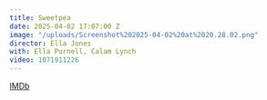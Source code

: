 ```yaml
---
title: Sweetpea
date: 2025-04-02 17:07:00 Z
image: "/uploads/Screenshot%202025-04-02%20at%2020.28.02.png"
director: Ella Jones
with: Ella Purnell, Calam Lynch
video: 1071911226
---
```


[IMDb](https://www.imdb.com/title/tt11218290/)